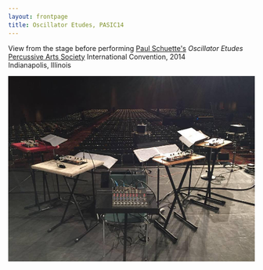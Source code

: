 ```yaml
---
layout: frontpage
title: Oscillator Etudes, PASIC14
---
```



View from the stage before performing [Paul Schuette's](http://www.paulschuette.com/) *Oscillator Etudes* <br/>
[Percussive Arts Society](http://www.pas.org/) International Convention, 2014  
Indianapolis, Illinois


[![OscillatorEtudes_PASIC14](../../assets/publpics/OscillatorEtudes_PASIC14.png)](https://lkfink.github.io/pages/publpics/OscillatorEtudes_PASIC14.html)

